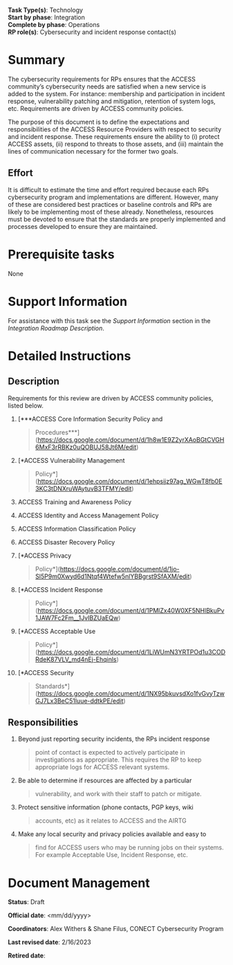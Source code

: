 **Task Type(s)**: Technology  
**Start by phase**: Integration  
**Complete by phase**: Operations  
**RP role(s)**: Cybersecurity and incident response contact(s)

# Summary

The cybersecurity requirements for RPs ensures that the ACCESS
community’s cybersecurity needs are satisfied when a new service is
added to the system. For instance: membership and participation in
incident response, vulnerability patching and mitigation, retention of
system logs, etc. Requirements are driven by ACCESS community policies.

The purpose of this document is to define the expectations and
responsibilities of the ACCESS Resource Providers with respect to
security and incident response. These requirements ensure the ability to
(i) protect ACCESS assets, (ii) respond to threats to those assets, and
(iii) maintain the lines of communication necessary for the former two
goals.

## Effort

It is difficult to estimate the time and effort required because each
RPs cybersecurity program and implementations are different. However,
many of these are considered best practices or baseline controls and RPs
are likely to be implementing most of these already. Nonetheless,
resources must be devoted to ensure that the standards are properly
implemented and processes developed to ensure they are maintained.

# Prerequisite tasks

None

# Support Information

For assistance with this task see the *Support Information* section in
the *Integration Roadmap Description*.

# Detailed Instructions

## Description

Requirements for this review are driven by ACCESS community policies,
listed below.

1.  [***ACCESS Core Information Security Policy and
    > Procedures***](https://docs.google.com/document/d/1h8w1E9Z2yrXAoBGtCVGH6MxF3rRBKz0uQOBUJ58Jt6M/edit)

2.  [*ACCESS Vulnerability Management
    > Policy*](https://docs.google.com/document/d/1ehpsijz97ag_WGwT8fb0E3KC3tDNXruWAytuvB3TFMY/edit)

3.  ACCESS Training and Awareness Policy

4.  ACCESS Identity and Access Management Policy

5.  ACCESS Information Classification Policy

6.  ACCESS Disaster Recovery Policy

7.  [*ACCESS Privacy
    > Policy*](https://docs.google.com/document/d/1jo-Sl5P9m0Xwyd6d1Ntqf4Wtefw5nlYBBgrst9SfAXM/edit)

8.  [*ACCESS Incident Response
    > Policy*](https://docs.google.com/document/d/1PMlZx40W0XF5NHlBkuPv1JAW7Fc2Fm__1JvIBZUaEQw)

9.  [*ACCESS Acceptable Use
    > Policy*](https://docs.google.com/document/d/1LiWUmN3YRTPOd1u3CODRdeK87VLV_md4nEj-Ehqinls)

10. [*ACCESS Security
    > Standards*](https://docs.google.com/document/d/1NX95bkuvsdXo1fvGvyTzwGJ7Lx3BeC51luue-ddtkPE/edit)

## Responsibilities

1.  Beyond just reporting security incidents, the RPs incident response
    > point of contact is expected to actively participate in
    > investigations as appropriate. This requires the RP to keep
    > appropriate logs for ACCESS relevant systems.

2.  Be able to determine if resources are affected by a particular
    > vulnerability, and work with their staff to patch or mitigate.

3.  Protect sensitive information (phone contacts, PGP keys, wiki
    > accounts, etc) as it relates to ACCESS and the AIRTG

4.  Make any local security and privacy policies available and easy to
    > find for ACCESS users who may be running jobs on their systems.
    > For example Acceptable Use, Incident Response, etc.

# Document Management

**Status**: Draft

**Official date**: \<mm/dd/yyyy\>

**Coordinators**: Alex Withers & Shane Filus, CONECT Cybersecurity
Program

**Last revised date**: 2/16/2023

**Retired date**:
